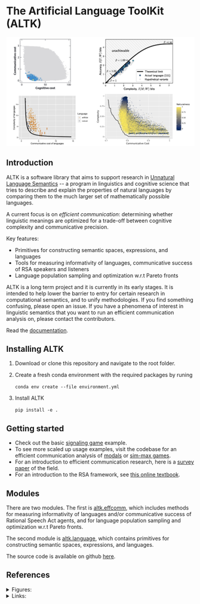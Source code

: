 # The Artificial Language ToolKit (ALTK)

![Four examples of many recent results showing that natural languages are optimized for efficient communication.](https://github.com/CLMBRs/altk/blob/main/images/plots.jpeg)

## Introduction

ALTK is a software library that aims to support research in [Unnatural Language Semantics](https://gu-clasp.github.io/static/951dfcd6d280ce7416e79e206c291358/clasp.pdf) -- a program in linguistics and cognitive science that tries to describe and explain the properties of natural languages by comparing them to the much larger set of mathematically possible languages.

A current focus is on *efficient communication*: determining whether linguistic meanings are optimized for a trade-off between cognitive complexity and communicative precision.

Key features:

- Primitives for constructing semantic spaces, expressions, and languages
- Tools for measuring informativity of languages, communicative success of RSA speakers and listeners
- Language population sampling and optimization w.r.t Pareto fronts


ALTK is a long term project and it is currently in its early stages. It is intended to help lower the barrier to entry for certain research in computational semantics, and to unify methodologies. If you find something confusing, please open an issue. If you have a phenomena of interest in linguistic semantics that you want to run an efficient communication analysis on, please contact the contributors.

Read the [documentation](https://clmbr.shane.st/altk/altk.html).

## Installing ALTK

1. Download or clone this repository and navigate to the root folder.

2. Create a fresh conda environment with the required packages by runing

    `conda env create --file environment.yml`

3. Install ALTK

    `pip install -e .`

## Getting started

- Check out the basic [signaling game](src/examples/signaling_game) example.
- To see more scaled up usage examples, visit the codebase for an efficient communication analysis of [modals](https://github.com/nathimel/modals-effcomm) or [sim-max games](https://github.com/nathimel/rdsg).
- For an introduction to efficient communication research, here is a [survey paper](https://www.annualreviews.org/doi/abs/10.1146/annurev-linguistics-011817-045406) of the field.
- For an introduction to the RSA framework, see [this online textbook](http://www.problang.org/).

## Modules

There are two modules. The first is [altk.effcomm](https://clmbr.shane.st/altk/altk/effcomm.html), which includes methods for measuring informativity of languages and/or communicative success of Rational Speech Act agents, and for language population sampling and optimization w.r.t Pareto fronts.

The second module is [altk.language](https://clmbr.shane.st/altk/altk/language.html), which contains primitives for constructing semantic spaces, expressions, and languages.

The source code is available on github [here](https://github.com/CLMBRs/altk).

## References

<details>
<summary>Figures:</summary>

> Kinship Categories Across Languages Reflect General Communicative Principles | Science. (n.d.). Retrieved February 27, 2023, from https://www.science.org/doi/10.1126/science.1218811

> Zaslavsky, N., Kemp, C., Regier, T., & Tishby, N. (2018). Efficient compression in color naming and its evolution. Proceedings of the National Academy of Sciences, 115(31), 7937–7942. https://doi.org/10.1073/pnas.1800521115

> Denić, M., Steinert-Threlkeld, S., & Szymanik, J. (2022). Indefinite Pronouns Optimize the Simplicity/Informativeness Trade-Off. Cognitive Science, 46(5), e13142. https://doi.org/10.1111/cogs.13142

> Steinert-Threlkeld, S. (2021). Quantifiers in Natural Language: Efficient Communication and Degrees of Semantic Universals. Entropy, 23(10), Article 10. https://doi.org/10.3390/e23101335

</details>

<details>
<summary>Links:</summary>

> Imel, N. (2023). The evolution of efficient compression in signaling games. PsyArXiv. https://doi.org/10.31234/osf.io/b62de

> Imel, N., & Steinert-Threlkeld, S. (2022). Modal semantic universals optimize the simplicity/informativeness trade-off. Semantics and Linguistic Theory, 1(0), Article 0. https://doi.org/10.3765/salt.v1i0.5346

> Kemp, C., Xu, Y., & Regier, T. (2018). Semantic Typology and Efficient Communication. Annual Review of Linguistics, 4(1), 109–128. https://doi.org/10.1146/annurev-linguistics-011817-045406

</details>
